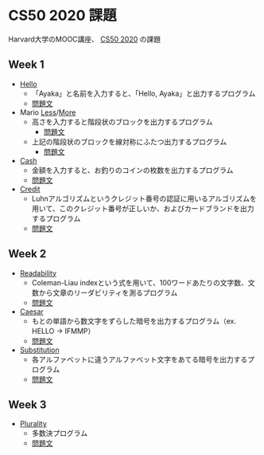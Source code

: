 #  CS50 2020 課題

Harvard大学のMOOC講座、 [CS50 2020](https://cs50.harvard.edu/x/2020/) の課題

## Week 1
- [Hello](hello/hello.c)
  - 「Ayaka」と名前を入力すると、「Hello, Ayaka」と出力するプログラム
  - [問題文](https://cs50.harvard.edu/x/2020/psets/1/hello/)
- Mario [Less](mario/less/mario.c)/[More](mario/more/mario.c)
  - 高さを入力すると階段状のブロックを出力するプログラム
    - [問題文](https://cs50.harvard.edu/x/2020/psets/1/mario/less/)
  - 上記の階段状のブロックを線対称にふたつ出力するプログラム
    - [問題文](https://cs50.harvard.edu/x/2020/psets/1/mario/more/)
- [Cash](cash/cash.c)
  - 金額を入力すると、お釣りのコインの枚数を出力するプログラム
  - [問題文](https://cs50.harvard.edu/x/2020/psets/1/cash/)
- [Credit](credit/credit.c)
  - Luhnアルゴリズムというクレジット番号の認証に用いるアルゴリズムを用いて、このクレジット番号が正しいか、およびカードブランドを出力するプログラム
  - [問題文](https://cs50.harvard.edu/x/2020/psets/1/credit/)

## Week 2
- [Readability](readability/readability.c)
  - Coleman-Liau indexという式を用いて、100ワードあたりの文字数、文数から文章のリーダビリティを測るプログラム
  - [問題文](https://cs50.harvard.edu/x/2020/psets/2/readability/)
- [Caesar](caesar/caesar.c)
  - もとの単語から数文字をずらした暗号を出力するプログラム（ex. HELLO → IFMMP）
  - [問題文](https://cs50.harvard.edu/x/2020/psets/2/caesar/)
- [Substitution](substitution/substitution.c)
  - 各アルファベットに違うアルファベット文字をあてる暗号を出力するプログラム
  - [問題文](https://cs50.harvard.edu/x/2020/psets/2/substitution/)

## Week 3
- [Plurality](plurality/plurality.c)
  - 多数決プログラム
  - [問題文](https://cs50.harvard.edu/x/2020/psets/3/plurality/)
